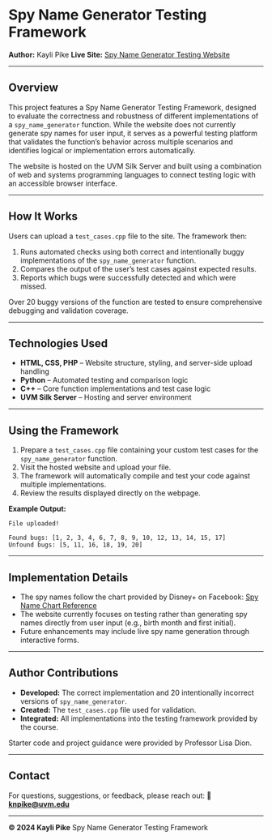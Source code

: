 # Spy Name Generator Testing Framework

**Author:** Kayli Pike
**Live Site:** [Spy Name Generator Testing Website](https://knpike.w3.uvm.edu/Testing-Website-knpike/test_cases.html)

---

## Overview

This project features a Spy Name Generator Testing Framework, designed to evaluate the correctness and robustness of different implementations of a `spy_name_generator` function.
While the website does not currently generate spy names for user input, it serves as a powerful testing platform that validates the function’s behavior across multiple scenarios and identifies logical or implementation errors automatically.

The website is hosted on the UVM Silk Server and built using a combination of web and systems programming languages to connect testing logic with an accessible browser interface.

---

## How It Works

Users can upload a `test_cases.cpp` file to the site. The framework then:

1. Runs automated checks using both correct and intentionally buggy implementations of the `spy_name_generator` function.
2. Compares the output of the user’s test cases against expected results.
3. Reports which bugs were successfully detected and which were missed.

Over 20 buggy versions of the function are tested to ensure comprehensive debugging and validation coverage.

---

## Technologies Used

* **HTML, CSS, PHP** – Website structure, styling, and server-side upload handling
* **Python** – Automated testing and comparison logic
* **C++** – Core function implementations and test case logic
* **UVM Silk Server** – Hosting and server environment

---

## Using the Framework

1. Prepare a `test_cases.cpp` file containing your custom test cases for the `spy_name_generator` function.
2. Visit the hosted website and upload your file.
3. The framework will automatically compile and test your code against multiple implementations.
4. Review the results displayed directly on the webpage.

**Example Output:**

```
File uploaded!

Found bugs: [1, 2, 3, 4, 6, 7, 8, 9, 10, 12, 13, 14, 15, 17]
Unfound bugs: [5, 11, 16, 18, 19, 20]
```

---

## Implementation Details

* The spy names follow the chart provided by Disney+ on Facebook:
  [Spy Name Chart Reference](https://www.facebook.com/DisneyPlusAU/posts/mighty-pigeon-here-reporting-for-dutywhats-your-spy-name-tell-us-belowspies-in-d/359877318704520/)
* The website currently focuses on testing rather than generating spy names directly from user input (e.g., birth month and first initial).
* Future enhancements may include live spy name generation through interactive forms.

---

## Author Contributions

* **Developed:** The correct implementation and 20 intentionally incorrect versions of `spy_name_generator`.
* **Created:** The `test_cases.cpp` file used for validation.
* **Integrated:** All implementations into the testing framework provided by the course.

Starter code and project guidance were provided by Professor Lisa Dion.

---

## Contact

For questions, suggestions, or feedback, please reach out:
📧 **[knpike@uvm.edu](mailto:knpike@uvm.edu)**

---

**© 2024 Kayli Pike**
Spy Name Generator Testing Framework
